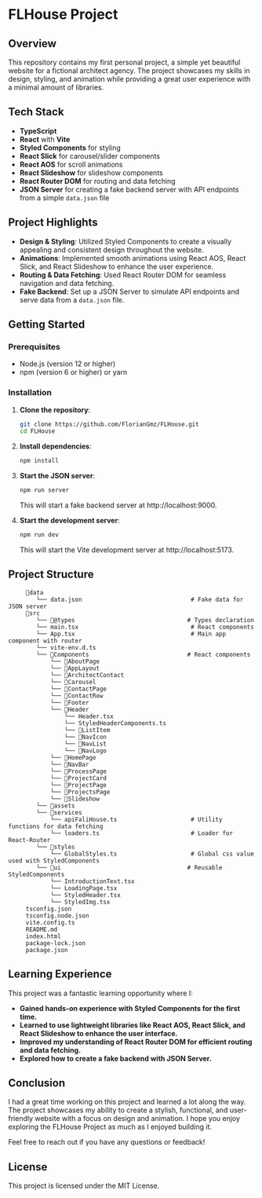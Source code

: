 # FLHouse Project

## Overview

This repository contains my first personal project, a simple yet beautiful website for a fictional architect agency. The project showcases my skills in design, styling, and animation while providing a great user experience with a minimal amount of libraries.

## Tech Stack

- **TypeScript**
- **React** with **Vite**
- **Styled Components** for styling
- **React Slick** for carousel/slider components
- **React AOS** for scroll animations
- **React Slideshow** for slideshow components
- **React Router DOM** for routing and data fetching
- **JSON Server** for creating a fake backend server with API endpoints from a simple `data.json` file

## Project Highlights

- **Design & Styling**: Utilized Styled Components to create a visually appealing and consistent design throughout the website.
- **Animations**: Implemented smooth animations using React AOS, React Slick, and React Slideshow to enhance the user experience.
- **Routing & Data Fetching**: Used React Router DOM for seamless navigation and data fetching.
- **Fake Backend**: Set up a JSON Server to simulate API endpoints and serve data from a `data.json` file.

## Getting Started

### Prerequisites

- Node.js (version 12 or higher)
- npm (version 6 or higher) or yarn

### Installation

1. **Clone the repository**:
   ```sh
   git clone https://github.com/FlorianGmz/FLHouse.git
   cd FLHouse
   ```
2. **Install dependencies**:
   ```sh
   npm install
   ```
3. **Start the JSON server**:

   ```sh
   npm run server
   ```

   This will start a fake backend server at http://localhost:9000.

4. **Start the development server**:
   ```sh
   npm run dev
   ```
   This will start the Vite development server at http://localhost:5173.

## Project Structure

```
     📁data
        └── data.json                               # Fake data for JSON server
     📁src
        └── 📁@types                                # Types declaration
        └── main.tsx                                # React components
        └── App.tsx                                 # Main app component with router
        └── vite-env.d.ts
        └── 📁Components                            # React components
            └── 📁AboutPage
            └── 📁AppLayout
            └── 📁ArchitectContact
            └── 📁Carousel
            └── 📁ContactPage
            └── 📁ContactRow
            └── 📁Footer
            └── 📁Header
                └── Header.tsx
                └── StyledHeaderComponents.ts
                └── 📁ListItem
                └── 📁NavIcon
                └── 📁NavList
                └── 📁NavLogo
            └── 📁HomePage
            └── 📁NavBar
            └── 📁ProcessPage
            └── 📁ProjectCard
            └── 📁ProjectPage
            └── 📁ProjectsPage
            └── 📁Slideshow
        └── 📁assets
        └── 📁services
            └── apiFaliHouse.ts                     # Utility functions for data fetching
            └── loaders.ts                          # Loader for React-Router
        └── 📁styles
            └── GlobalStyles.ts                     # Global css value used with StyledComponents
        └── 📁ui                                    # Reusable StyledComponents
            └── IntroductionText.tsx
            └── LoadingPage.tsx
            └── StyledHeader.tsx
            └── StyledImg.tsx
     tsconfig.json
     tsconfig.node.json
     vite.config.ts
     README.md
     index.html
     package-lock.json
     package.json
```

## Learning Experience

This project was a fantastic learning opportunity where I:

- **Gained hands-on experience with Styled Components for the first time.**
- **Learned to use lightweight libraries like React AOS, React Slick, and React Slideshow to enhance the user interface.**
- **Improved my understanding of React Router DOM for efficient routing and data fetching.**
- **Explored how to create a fake backend with JSON Server.**

## Conclusion

I had a great time working on this project and learned a lot along the way. The project showcases my ability to create a stylish, functional, and user-friendly website with a focus on design and animation. I hope you enjoy exploring the FLHouse Project as much as I enjoyed building it.

Feel free to reach out if you have any questions or feedback!

## License

This project is licensed under the MIT License.
